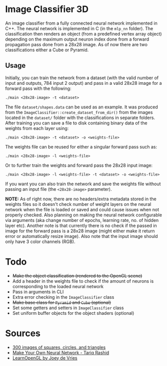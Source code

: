 # Image Classifier 3D
An image classifier from a fully connected neural network implemented in C++. The neural network is implemented in C (in the `mlp_nn` folder). The classification then renders an object (from a predefined vertex array object) depending on the maximum output neuron index done from a forward propagation pass done from a 28x28 image. As of now there are two classifications either a Cube or Pyramid.

## Usage
Initially, you can train the network from a dataset (with the valid number of input and outputs, 784 input 2 output) and pass in a valid 28x28 image for a forward pass with the following:

`./main <28x28-image> -t <dataset>`

The file `dataset/shapes.data` can be used as an example. It was produced from the `ImageClassifier::create_dataset_from_dir()` from the images located in the `dataset/` folder with the classifications in separate folders. After training you can save a file to disk containing binary data of the weights from each layer using:

`./main <28x28-image> -t <dataset> -o <weights-file>`

The weights file can be reused for either a singular forward pass such as:

`./main <28x28-image> -l <weights-file>`

Or to further train the weights and forward pass the 28x28 input image:

`./main <28x28-image> -l <weights-file> -t <dataset> -o <weights-file>`

If you want you can also train the network and save the weights file without passing an input file (the `<28x28-image>` parameter).

**NOTE:** As of right now, there are no headers/extra metadata stored in the weights files so it doesn't check number of weight layers on the neural network when the file is loaded or saved and could cause issues when not properly checked. Also planning on making the neural network configurable via arguments (aka change number of epochs, learning rate, no. of hidden layer etc). Another note is that currently there is no check if the passed in image for the forward pass is a 28x28 image (might either make it return error or automatically resize image). Also note that the input image should only have 3 color channels (RGB).

# Todo
- ~~Make the object classification (rendered to the OpenGL scene)~~
- Add a header in the weights file to check if the amount of neurons is corresponding to the loaded neural network
- Pass in arguments in CLI
- Extra error checking in the `ImageClassifier` class
- ~~Make base class for `Pyramid` and `Cube` (optional)~~
- Set some getters and setters in `ImageClassifier` class
- Set uniform buffer objects for the object shaders (optional)

# Sources
- [300 images of squares, circles, and triangles](https://www.kaggle.com/datasets/cactus3/basicshapes/)
- [Make Your Own Neural Network - Tariq Rashid](https://github.com/harshitkgupta/StudyMaterial/blob/master/Make%20Your%20Own%20Neural%20Network%20(Tariq%20Rashid)%20-%20%7BCHB%20Books%7D.pdf)
- [LearnOpenGL by Joey de Vries](https://learnopengl.com/)
